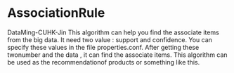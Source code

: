 # AssociationRule
DataMing-CUHK-Jin
    This algorithm can help you find the associate items from the big data.
    It need two value : support and confidence. You can specify these values in the file properties.conf. After getting these twonumber and the data , 
it can find the associate items. This algorithm can be used as the recommendationof products or something like this.

